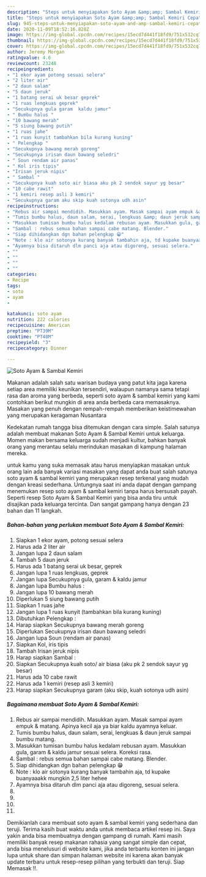 ```yaml
---
description: "Steps untuk menyiapakan Soto Ayam &amp;amp; Sambal Kemiri Cepat"
title: "Steps untuk menyiapakan Soto Ayam &amp;amp; Sambal Kemiri Cepat"
slug: 945-steps-untuk-menyiapakan-soto-ayam-and-amp-sambal-kemiri-cepat
date: 2020-11-09T18:52:16.828Z
image: https://img-global.cpcdn.com/recipes/15ecd7d441f18fd9/751x532cq70/soto-ayam-sambal-kemiri-foto-resep-utama.jpg
thumbnail: https://img-global.cpcdn.com/recipes/15ecd7d441f18fd9/751x532cq70/soto-ayam-sambal-kemiri-foto-resep-utama.jpg
cover: https://img-global.cpcdn.com/recipes/15ecd7d441f18fd9/751x532cq70/soto-ayam-sambal-kemiri-foto-resep-utama.jpg
author: Jeremy Morgan
ratingvalue: 4.6
reviewcount: 23248
recipeingredient:
- "1 ekor ayam potong sesuai selera"
- "2 liter air"
- "2 daun salam"
- "5 daun jeruk"
- "1 batang serai uk besar geprek"
- "1 ruas lengkuas geprek"
- "Secukupnya gula garam  kaldu jamur"
- " Bumbu halus "
- "10 bawang merah"
- "5 siung bawang putih"
- "1 ruas jahe"
- "1 ruas kunyit tambahkan bila kurang kuning"
- " Pelengkap "
- "Secukupnya bawang merah goreng"
- "Secukupnya irisan daun bawang seledri"
- " Soun rendam air panas"
- " Kol iris tipis"
- "Irisan jeruk nipis"
- " Sambal "
- "Secukupnya kuah soto air biasa aku pk 2 sendok sayur yg besar"
- "10 cabe rawit"
- "1 kemiri resep asli 3 kemiri"
- "Secukupnya garam aku skip kuah sotonya udh asin"
recipeinstructions:
- "Rebus air sampai mendidih. Masukkan ayam. Masak sampai ayam empuk &amp; matang. Apinya kecil aja ya biar kaldu ayamnya keluar."
- "Tumis bumbu halus, daun salam, serai, lengkuas &amp; daun jeruk sampai bumbu matang."
- "Masukkan tumisan bumbu halus kedalam rebusan ayam. Masukkan gula, garam &amp; kaldu jamur sesuai selera. Koreksi rasa."
- "Sambal : rebus semua bahan sampai cabe matang. Blender."
- "Siap dihidangkan dgn bahan pelengkap 😁"
- "Note : klo air sotonya kurang banyak tambahin aja, td kupake buanyaaakk mungkin 2,5 liter hehee"
- "Ayamnya bisa ditaruh dlm panci aja atau digoreng, sesuai selera."
- ""
- ""
- ""
- ""
categories:
- Recipe
tags:
- soto
- ayam
- 

katakunci: soto ayam  
nutrition: 222 calories
recipecuisine: American
preptime: "PT39M"
cooktime: "PT48M"
recipeyield: "3"
recipecategory: Dinner

---
```



![Soto Ayam &amp; Sambal Kemiri](https://img-global.cpcdn.com/recipes/15ecd7d441f18fd9/751x532cq70/soto-ayam-sambal-kemiri-foto-resep-utama.jpg)

Makanan adalah salah satu warisan budaya yang patut kita jaga karena setiap area memiliki keunikan tersendiri, walaupun namanya sama tetapi rasa dan aroma yang berbeda, seperti soto ayam &amp; sambal kemiri yang kami contohkan berikut mungkin di area anda berbeda cara memasaknya. Masakan yang penuh dengan rempah-rempah memberikan keistimewahan yang merupakan keragaman Nusantara



Kedekatan rumah tangga bisa ditemukan dengan cara simple. Salah satunya adalah membuat makanan Soto Ayam &amp; Sambal Kemiri untuk keluarga. Momen makan bersama keluarga sudah menjadi kultur, bahkan banyak orang yang merantau selalu merindukan masakan di kampung halaman mereka.

untuk kamu yang suka memasak atau harus menyiapkan masakan untuk orang lain ada banyak variasi masakan yang dapat anda buat salah satunya soto ayam &amp; sambal kemiri yang merupakan resep terkenal yang mudah dengan kreasi sederhana. Untungnya saat ini anda dapat dengan gampang menemukan resep soto ayam &amp; sambal kemiri tanpa harus bersusah payah.
Seperti resep Soto Ayam &amp; Sambal Kemiri yang bisa anda tiru untuk disajikan pada keluarga tercinta. Dan sangat gampang hanya dengan 23 bahan dan 11 langkah.


<!--inarticleads1-->

##### Bahan-bahan yang perlukan membuat Soto Ayam &amp; Sambal Kemiri:

1. Siapkan 1 ekor ayam, potong sesuai selera
1. Harus ada 2 liter air
1. Jangan lupa 2 daun salam
1. Tambah 5 daun jeruk
1. Harus ada 1 batang serai uk besar, geprek
1. Jangan lupa 1 ruas lengkuas, geprek
1. Jangan lupa Secukupnya gula, garam &amp; kaldu jamur
1. Jangan lupa  Bumbu halus :
1. Jangan lupa 10 bawang merah
1. Diperlukan 5 siung bawang putih
1. Siapkan 1 ruas jahe
1. Jangan lupa 1 ruas kunyit (tambahkan bila kurang kuning)
1. Dibutuhkan  Pelengkap :
1. Harap siapkan Secukupnya bawang merah goreng
1. Diperlukan Secukupnya irisan daun bawang seledri
1. Jangan lupa  Soun (rendam air panas)
1. Siapkan  Kol, iris tipis
1. Tambah Irisan jeruk nipis
1. Harap siapkan  Sambal :
1. Siapkan Secukupnya kuah soto/ air biasa (aku pk 2 sendok sayur yg besar)
1. Harus ada 10 cabe rawit
1. Harus ada 1 kemiri (resep asli 3 kemiri)
1. Harap siapkan Secukupnya garam (aku skip, kuah sotonya udh asin)




<!--inarticleads2-->

##### Bagaimana membuat  Soto Ayam &amp; Sambal Kemiri:

1. Rebus air sampai mendidih. Masukkan ayam. Masak sampai ayam empuk &amp; matang. Apinya kecil aja ya biar kaldu ayamnya keluar.
1. Tumis bumbu halus, daun salam, serai, lengkuas &amp; daun jeruk sampai bumbu matang.
1. Masukkan tumisan bumbu halus kedalam rebusan ayam. Masukkan gula, garam &amp; kaldu jamur sesuai selera. Koreksi rasa.
1. Sambal : rebus semua bahan sampai cabe matang. Blender.
1. Siap dihidangkan dgn bahan pelengkap 😁
1. Note : klo air sotonya kurang banyak tambahin aja, td kupake buanyaaakk mungkin 2,5 liter hehee
1. Ayamnya bisa ditaruh dlm panci aja atau digoreng, sesuai selera.
1. 
1. 
1. 
1. 




Demikianlah cara membuat soto ayam &amp; sambal kemiri yang sederhana dan teruji. Terima kasih buat waktu anda untuk membaca artikel resep ini. Saya yakin anda bisa membuatnya dengan gampang di rumah. Kami masih memiliki banyak resep makanan rahasia yang sangat simple dan cepat, anda bisa menelusuri di website kami, jika anda terbantu konten ini jangan lupa untuk share dan simpan halaman website ini karena akan banyak update terbaru untuk resep-resep pilihan yang terbukti dan teruji. Siap Memasak !!. 
